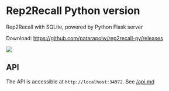# Rep2Recall Python version

Rep2Recall with SQLite, powered by Python Flask server

Download: <https://github.com/patarapolw/rep2recall-py/releases>

![](http://g.recordit.co/G9YPTivznt.gif)

## API

The API is accessible at `http://localhost:34972`. See [/api.md](/api.md)
